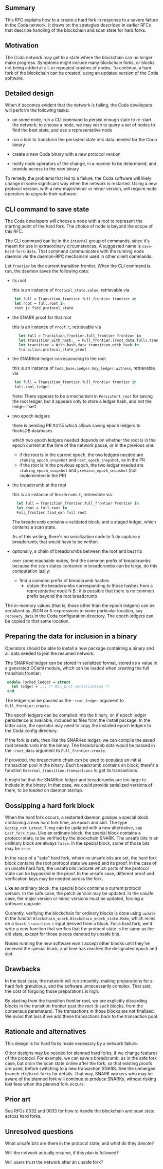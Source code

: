 ## Summary
[summary]: #summary

This RFC explains how to a create a hard fork in response to a severe
failure in the Coda network. It draws on the strategies described
in earlier RFCs that describe handling of the blockchain
and scan state for hard forks.

## Motivation
[motivation]: #motivation

The Coda network may get to a state where the blockchain can no longer
make progress. Symptoms might include many blockchain forks, or
blocks not being added at all, or repeated crashes of nodes. To
continue, a hard fork of the blockchain can be created, using an
updated version of the Coda software.

## Detailed design
[detailed-design]: #detailed-design

When it becomes evident that the network is failing, the Coda
developers will perform the following tasks:

 - on some node, run a CLI command to persist enough state to re-start the
    network; to choose a node, we may wish to query a set of nodes to find
	the best state, and use a representative node

 - run a tool to transform the persisted state into data needed for the
    Coda binary

 - create a new Coda binary with a new protocol version

 - notify node operators of the change, in a manner to be determined,
    and provide access to the new binary

To remedy the problems that led to a failure, the Coda software will
likely change in some significant way when the network is
restarted. Using a new protocol version, with a new major/minor or minor
version, will require node operators to upgrade their software.

CLI command to save state
-------------------------

The Coda developers will choose a node with a root to represent the
starting point of the hard fork. The choice of node is beyond the scope of
this RFC.

The CLI command can be in the `internal` group of commands, since
it's meant for use in extraordinary circumstances. A suggested
name is `save-hard-fork-data`. That command communicates with the
running node daemon via the daemon-RPC mechanism used in other
client commands.

Let `frontier` be the current transition frontier. When the CLI command
is run, the daemon saves the following data:

 - its root

   this is an instance of `Protocol_state.value`, retrievable via

	 ```ocaml
      let full = Transition_frontier.full_frontier frontier in
      let root = full.root in
	  root |> find_protocol_state
     ```

 - the SNARK proof for that root

   this is an instance of `Proof.t`, retrievable via

   ```ocaml
      let full = Transition_frontier.full_frontier frontier in
      let transition_with_hash,_ = Full_frontier.(root_data full).transition in
	  let transition = With_hash.data transition_with_hash in
	  transition.protocol_state_proof
   ```

 - the SNARKed ledger corresponding to the root

   this is an instance of `Coda_base.Ledger.Any_ledger.witness`, retrievable
    via

   ```ocaml
    let full = Transition_frontier.full_frontier frontier in
    full.root_ledger
   ```
   Note: There appears to be a mechanism in `Persistent_root` for saving the
   root ledger, but it appears only to store a ledger hash, and not the ledger itself.

 - two epoch ledgers

   there is pending PR #4115 which allows saving epoch ledgers to RocksDB databases

   which two epoch ledgers needed depends on whether the root is in the epoch current
     at the time of the network pause, or in the previous one:

	 - if the root is in the current epoch, the two ledgers needed are
	    `staking_epoch_snapshot` and `next_epoch_snapshot`, as in the PR
     - if the root is in the previous epoch, the two ledger needed are
        `staking_epoch_snapshot` and `previous_epoch_snapshot` (not implemented
	    in the PR)

 - the breadcrumb at the root

   this is an instance of `Breadcrumb.t`, retrievable via

   ```ocaml
     let full = Transition_frontier.full_frontier frontier in
	 let root = full.root in
     Full_frontier.find_exn full root
   ```
   The breadcrumb contains a validated block, and a staged ledger,
   which contains a scan state.

   As of this writing, there's no serialization code to fully capture a
   breadcrumb; that would have to be written.

 - optionally, a chain of breadcrumbs between the root and best tip

   over some reachable nodes, find the common prefix of breadcrumbs
   because the scan states contained in breadcrumbs can be large, do this
    computation lazily:
    - find a common prefix of breadcrumb hashes
       - obtain the breadcrumbs corresponding to those hashes from a
          representative node
   N.B.: it is possible that there is no common prefix beyond the root breadcrumb

The in-memory values (that is, those other than the epoch ledgers) can
be serialized as JSON or S-expressions to some particular location,
say `recovery_data` in the Coda configuration directory. The epoch
ledgers can be copied to that same location.

Preparing the data for inclusion in a binary
--------------------------------------------

Operators should be able to install a new package containing a binary and
all data needed to join the resumed network.

The SNARKed ledger can be stored in serialized format, stored as a value
in a generated OCaml module, which can be loaded when creating the
full transition frontier:
```ocaml
 module Forked_ledger = struct
   let ledger = ... (* Bin_prot serialization *)
 end
```
The ledger can be passed as the `~root_ledger` argument to `Full_frontier.create`.

The epoch ledgers can be compiled into the binary, or, if epoch ledger
persistence is available, included as files from the install package.
In the latter case, the operator may need to copy the installed epoch
ledgers to the Coda config directory.

If the fork is safe, then like the SNARKed ledger, we can compile
the saved root breadcrumb into the binary. The breadcrumb data would be
passed in the `~root_data` argument to `Full_frontier.create`.

If provided, the breadcrumb chain can be used to populate an initial
transaction pool in the binary. Each breadcrumb contains an block;
there's a function `External_transition.transactions` to get its
transactions.

It might be that the SNARKed ledger and breadcrumbs are too large to
include in the binary. In that case, we could provide serialized
versions of them, to be loaded on daemon startup.

Gossipping a hard fork block
----------------------------

When the hard fork occurs, a restarted daemon gossips a special block
containing a new hard fork time, an epoch and slot. The type
`Gossip_net.Latest.T.msg` can be updated with a new alternative, say
`Last_fork_time`. Like an ordinary block, the special block contains a
protocol state, to be verified by the blockchain SNARK. The unsafe
bits in an ordinary block are always `false`. In the special block,
some of those bits may be `true`.

In the case of a "safe" hard fork, where no unsafe bits are set, the
hard fork block contains the root protocol state we saved and its
proof. In the case of an unsafe hard fork, the unsafe bits indicate
which parts of the protocol state can be bypassed in the proof.
In the unsafe case, different proof and verification keys may be needed
across the fork.

Like an ordinary block, the special block contains a current protocol
version. In the safe case, the patch version may be updated. In the
unsafe case, the major version or minor versions must be updated,
forcing a software upgrade.

Currently, verifying the blockchain for ordinary blocks is done using
`update` in the functor `Blockchain_snark.Blockchain_snark_state.Make`,
which relies on a `Snark_transition.t` input derived from a block.
For a hard fork, we'd write a new function that verifies that the
protocol state is the same as the old state, except for those pieces
denoted by unsafe bits.

Nodes running the new software won't accept other blocks until
they've received the special block, and time has reached the
designated epoch and slot.

## Drawbacks
[drawbacks]: #drawbacks

In the best case, the network will run smoothly, making preparations
for a hard fork gratuitious, and the software unnecessarily
complex. That said, the cost of forgoing those preparations is high.

By starting from the transition frontier root, we are explicitly
discarding blocks in the transition frontier past the root (k such
blocks, from the consensus parameters). The transactions in those
blocks are not finalized. We avoid that loss if we add these
transactions back to the transaction pool.

## Rationale and alternatives
[rationale-and-alternatives]: #rationale-and-alternatives

This design is for hard forks made necessary by a network failure.

Other designs may be needed for planned hard forks, if we change
features of the protocol. For example, we can save a breadcrumb,
as in the safe fork case, but drain the scan state online after the fork,
so that existing proofs are used, before switching to a new transaction
SNARK. See the unmerged branch `rfc/hard-forks` for details. That way,
SNARK workers who may be aware of the planned fork will continue
to produce SNARKs, without risking lost fees when the planned fork occurs.

## Prior art
[prior-art]: #prior-art

See RFCs 0032 and 0033 for how to handle the blockchain and scan state across
hard forks.

## Unresolved questions
[unresolved-questions]: #unresolved-questions

What unsafe bits are there in the protocol state, and what do
they denote?

Will the network actually resume, if this plan is followed?

Will users trust the network after an unsafe fork?
